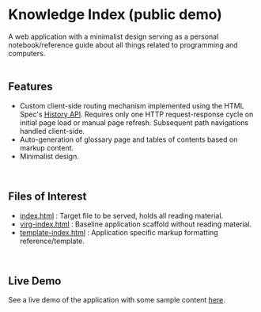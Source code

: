 # Knowledge Index (public demo)

A web application with a minimalist design serving as a personal notebook/reference guide about all things related to programming and computers.
<br>
<br>

## Features

- Custom client-side routing mechanism implemented using the HTML Spec's [History API](https://developer.mozilla.org/en-US/docs/Web/API/History_API). Requires only one HTTP request-response cycle on initial page load or manual page refresh. Subsequent path navigations handled client-side.
- Auto-generation of glossary page and tables of contents based on markup content.
- Minimalist design.
<br>

## Files of Interest

- [index.html](index.html) : Target file to be served, holds all reading material.
- [virg-index.html](virg-index.html) : Baseline application scaffold without reading material.
- [template-index.html](template-index.html) : Application specific markup formatting reference/template.
<br>

## Live Demo

See a live demo of the application with some sample content [here](https://knowledge-index-demo.netlify.app/).

